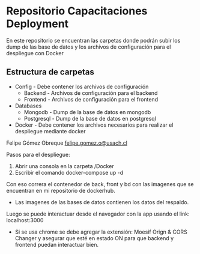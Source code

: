 # Repositorio Capacitaciones Deployment
En este repositorio se encuentran las carpetas donde podrán subir los dump de las base de datos y los archivos de configuración para el despliegue con Docker
## Estructura de carpetas
* Config - Debe contener los archivos de configuración 
    * Backend - Archivos de configuración para el backend
    * Frontend - Archivos de configuración para el frontend
* Databases
    * Mongodb - Dump de la base de datos en mongodb
    * Postgresql - Dump de la base de datos en postgresql
* Docker - Debe contener los archivos necesarios para realizar el despliegue mediante docker


Felipe Gómez Obreque
felipe.gomez.o@usach.cl

Pasos para el despliegue:

1) Abrir una consola en la carpeta /Docker
2) Escribir el comando docker-compose up -d

Con eso correra el contenedor de back, front y bd con las imagenes que se encuentran en mi repositorio de dockerhub.

* Las imagenes de las bases de datos contienen los datos del respaldo.

Luego se puede interactuar desde el navegador con la app usando el link:
localhost:3000

* Si se usa chrome se debe agregar la extensión: Moesif Orign & CORS Changer y asegurar que esté en estado ON para que backend y frontend puedan interactuar bien.